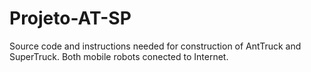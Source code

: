 # Projeto-AT-SP
Source code and instructions needed for construction of AntTruck and SuperTruck. Both mobile robots conected to Internet.

